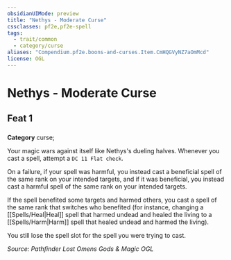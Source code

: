 ```yaml
---
obsidianUIMode: preview
title: "Nethys - Moderate Curse"
cssclasses: pf2e,pf2e-spell
tags:
  - trait/common
  - category/curse
aliases: "Compendium.pf2e.boons-and-curses.Item.CmHQGVyNZ7aOmMcd"
license: OGL
---
```

# Nethys - Moderate Curse
## Feat 1
### 

**Category** curse; 




Your magic wars against itself like Nethys's dueling halves. Whenever you cast a spell, attempt a `DC 11 Flat check`.

On a failure, if your spell was harmful, you instead cast a beneficial spell of the same rank on your intended targets, and if it was beneficial, you instead cast a harmful spell of the same rank on your intended targets.

If the spell benefited some targets and harmed others, you cast a spell of the same rank that switches who benefited (for instance, changing a [[Spells/Heal|Heal]] spell that harmed undead and healed the living to a [[Spells/Harm|Harm]] spell that healed undead and harmed the living).

You still lose the spell slot for the spell you were trying to cast.

*Source: Pathfinder Lost Omens Gods & Magic*
*OGL*